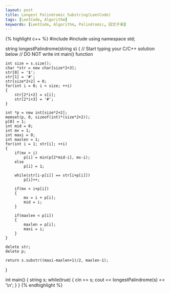 ```yaml
---
layout: post
title: Longest Palindromic Substring(LeetCode)
tags: [LeetCode, Algorithm]
keywords: [LeetCode, Algorithm, Palindromic, 回文子串]
---
```


{% highlight c++ %}
#include <string>
#include <iostream>
using namespace std;


string longestPalindrome(string s)
{
    // Start typing your C/C++ solution below
    // DO NOT write int main() function

	int size = s.size();
	char *str = new char[size*2+3];
	str[0] = '$';
	str[1] = '#';
	str[size*2+2] = 0;
	for(int i = 0; i < size; ++i)
	{
		str[2*i+2] = s[i];
		str[2*i+3] = '#';
	}

	int *p = new int[size*2+2];
	memset(p, 0, sizeof(int)*(size*2+2));
	p[0] = 1;
	int mid = 0;
	int mx = 1;
	int maxi = 0;
	int maxlen = 1;
	for(int i = 1; str[i]; ++i)
	{
		if(mx > i)
			p[i] = min(p[2*mid-i], mx-i);
		else
			p[i] = 1;

		while(str[i-p[i]] == str[i+p[i]])
			p[i]++;

		if(mx < i+p[i])
		{
			mx = i + p[i];
			mid = i;
		}

		if(maxlen < p[i])
		{
			maxlen = p[i];
			maxi = i;
		}
	}

	delete str;
	delete p;

	return s.substr((maxi-maxlen+1)/2, maxlen-1);
}


int main()
{
	string s;
	while(true)
	{
		cin >> s;
		cout << longestPalindrome(s) << '\n';
	}
}
{% endhighlight %}
